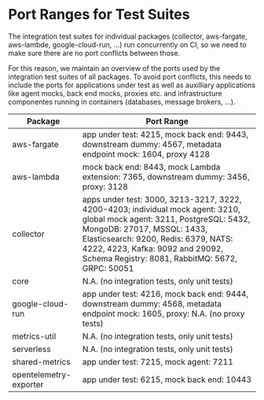 Port Ranges for Test Suites
===========================

The integration test suites for individual packages (collector, aws-fargate, aws-lambde, google-cloud-run, ...) run concurrently on CI, so we need to make sure there are no port conflicts between those.

For this reason, we maintain an overview of the ports used by the integration test suites of all packages. To avoid port conflicts, this needs to include the ports for applications under test as well as auxilliary applications like agent mocks, back end mocks, proxies etc. and infrastructure componentes running in containers (databases, message brokers, ...).

| Package              | Port Range |
| -------------------- | ---------- |
| aws-fargate          | app under test: 4215, mock back end: 9443, downstream dummy: 4567, metadata endpoint mock: 1604, proxy 4128 |
| aws-lambda           | mock back end: 8443, mock Lambda extension: 7365, downstream dummy: 3456, proxy: 3128 |
| collector            | apps under test: 3000, 3213-3217, 3222, 4200-4203; individual mock agent: 3210, global mock agent: 3211, PostgreSQL: 5432, MongoDB: 27017, MSSQL: 1433, Elasticsearch: 9200, Redis: 6379, NATS: 4222, 4223, Kafka: 9092 and 29092, Schema Registry: 8081, RabbitMQ: 5672, GRPC:  50051 |
| core                 | N.A. (no integration tests, only unit tests) |
| google-cloud-run     | app under test: 4216, mock back end: 9444, downstream dummy: 4568, metadata endpoint mock: 1605, proxy: N.A. (no proxy tests) |
| metrics-util         | N.A. (no integration tests, only unit tests) |
| serverless           | N.A. (no integration tests, only unit tests) |
| shared-metrics       | app under test: 7215, mock agent: 7211 |
| opentelemetry-exporter | app under test: 6215, mock back end: 10443 |
